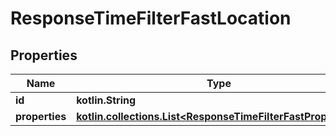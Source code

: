 
# ResponseTimeFilterFastLocation

## Properties
Name | Type | Description | Notes
------------ | ------------- | ------------- | -------------
**id** | **kotlin.String** |  | 
**properties** | [**kotlin.collections.List&lt;ResponseTimeFilterFastProperties&gt;**](ResponseTimeFilterFastProperties.md) |  | 



